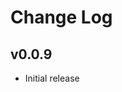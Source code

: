 # Change Log

[comment]: <> (All notable changes to the "simple-ml" extension will be documented in this file.)

[comment]: <> (Check [Keep a Changelog]&#40;http://keepachangelog.com/&#41; for recommendations on how to structure this file.)

## v0.0.9

- Initial release
